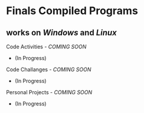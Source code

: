 # **Finals Compiled Programs**

## works on _Windows_ and _Linux_

Code Activities - _COMING SOON_
   - (In Progress)

Code Challanges - _COMING SOON_
   - (In Progress)

Personal Projects - _COMING SOON_
   - (In Progress)